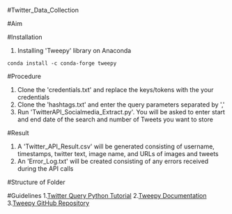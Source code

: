 #Twitter_Data_Collection

#Aim


#Installation
1. Installing 'Tweepy' library on Anaconda
```
conda install -c conda-forge tweepy
```

#Procedure
1. Clone the 'credentials.txt' and replace the keys/tokens with the your credentials
2. Clone the 'hashtags.txt' and enter the query parameters separated by ','
3. Run 'TwitterAPI_Socialmedia_Extract.py'. You will be asked to enter start and end date of the search and number of Tweets you want to store
 
#Result
1. A 'Twitter_API_Result.csv' will be generated consisting of username, timestamps, twitter text, image name, and URLs of images and tweets
2. An 'Error_Log.txt' will be created consisting of any errors received during the API calls

#Structure of Folder



#Guidelines
1.[Twitter Query Python Tutorial](https://www.earthdatascience.org/courses/use-data-open-source-python/intro-to-apis/social-media-text-mining-python/)
2.[Tweepy Documentation](https://github.com/tweepy/tweepy)
3.[Tweepy GitHub Repository](https://github.com/tweepy/tweepy)